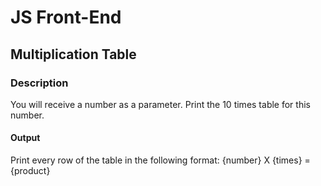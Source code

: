 # JS Front-End

## Multiplication Table

### Description
You will receive a number as a parameter.
Print the 10 times table for this number. 
#### Output
Print every row of the table in the following format:
{number} X {times} = {product}
